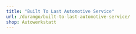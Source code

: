```yaml
---
title: "Built To Last Automotive Service"
url: /durango/built-to-last-automotive-service/
shop: Autowerkstatt
---
```

